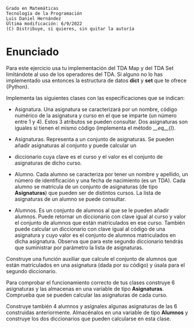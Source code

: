 ```
Grado en Matemáticas
Tecnología de la Programación
Luis Daniel Hernández
Última modificación: 6/9/2022
(C) Distribuye, si quieres, sin quitar la autoría
```

# Enunciado


Para este ejercicio usa tu implementación del TDA Map y del TDA Set limitándote al uso de los operadores del TDA. 
Si alguno no lo has implementado usa entonces la estructura de datos **dict** y **set** que te ofrece {Python}.

Implementa las siguientes clases con las especificaciones que se indican:

* Asignatura. Una asignatura se caracterizará por un nombre, código numérico de la asignatura y curso en el que se 
imparte (un número entre 1 y 4). Estos 3 atributos se pueden consultar. 
Dos asignaturas son iguales si tienen el mismo código (implementa el método *\_\_eq\_\_()*).

* Asignaturas. Representa a un conjunto de asignaturas. Se pueden añadir asignaturas al conjunto y puede calcular un 
* diccionario cuya clave es el curso y el valor es el conjunto de asignaturas de dicho curso.

* Alumno. Cada alumno se caracteriza por tener un nombre y apellido, un número de identificación y 
una fecha de nacimiento (es un TDA). Cada alumno se matricula de un conjunto de asignaturas
(de tipo **Asignaturas**) que pueden ser de distintos cursos. La lista de asignaturas de un alumno se puede consultar.

* Alumnos. Es un conjunto de alumnos al que se le pueden añadir alumnos.
Puede retornar un diccionario con clave igual al curso y valor el conjunto de alumnos que están matriculados en ese curso. 
También puede calcular un diccionario con clave igual al código de una asignatura y cuyo valor es el conjunto 
de alumnos matriculados en dicha asignatura. Observa que para este segundo diccionario tendrás que suministrar 
por parámetro la lista de asignaturas.

Construye una función auxiliar que calcule el conjunto de alumnos que están matriculados en una asignatura 
(dada por su código) y úsala para el segundo diccionario.


Para comprobar el funcionamiento correcto de tus clases construye 6 asignaturas y las almacenas en una variable de 
tipo  **Asignaturas**. Comprueba que se pueden calcular las asignaturas de cada curso.

Construye también 4 alumnos y asígnales algunas asignaturas de las 6 construidas anteriormente. 
Almacénalos en una variable de tipo **Alumnos** y construye los dos diccionarios que pueden calcularse en esta clase.
